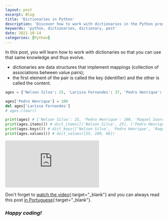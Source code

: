 ```yaml
---
layout: post
excerpt: Blog
title: 'Dictionaries in Python'
description: 'Discover how to work with dictionaries in the Python programming language. Get answers to your questions with the theory and examples presented.'
keywords: 'python, dictionaries, dictionary, post'
date: 2021-10-14
categories: [Python]
---
```


In this post, you will learn how to work with dictionaries so that you can use that same knowledge and thus evolve.

- dictionaries are data structures that implement mappings (collection of associations between value pairs);
- the first element of the pair is called the key (identifier) and the other is called the content.

```python
ages = {'Nelson Silva': 25, 'Larissa Fernandes': 37, 'Pedro Henrique': 52, 'Raquel Soares': 68}

ages['Pedro Henrique'] = 100
del ages['Larissa Fernandes']
# ages.clear()

print(ages) # {'Nelson Silva': 25, 'Pedro Henrique': 100, 'Raquel Soares': 68}
print(ages.items()) # dict_items([('Nelson Silva', 25), ('Pedro Henrique', 100), ('Raquel Soares', 68)])
print(ages.keys()) # dict_keys(['Nelson Silva', 'Pedro Henrique', 'Raquel Soares'])
print(ages.values()) # dict_values([25, 100, 68])
```

<div class="video-container">
  <iframe src="https://www.youtube.com/embed/Ux328aoXQYM" frameborder="0" allowfullscreen></iframe>
</div>

Don't forget to [watch the video](https://youtu.be/Ux328aoXQYM){:target="\_blank"} and you can always read this post [in Portuguese](https://caffeinealgorithm.com/blog/dicionarios-em-python/){:target="\_blank"}.

### _Happy coding!_
